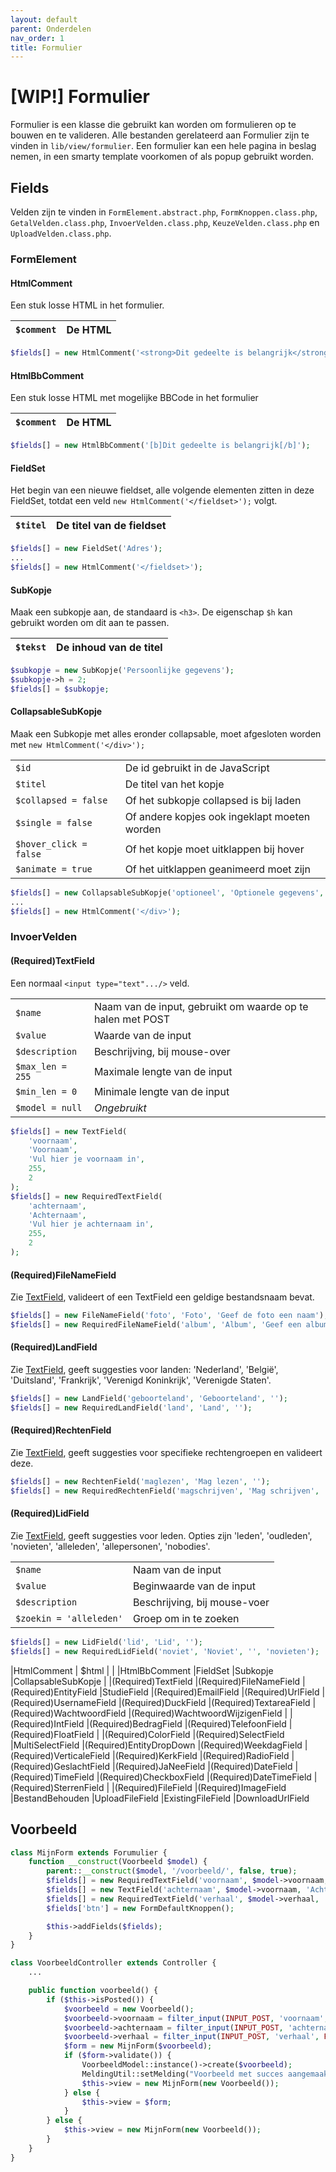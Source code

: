 ```yaml
---
layout: default
parent: Onderdelen
nav_order: 1
title: Formulier
---
```


# [WIP!] Formulier

Formulier is een klasse die gebruikt kan worden om formulieren op te bouwen en te valideren. Alle bestanden gerelateerd aan Formulier zijn te vinden in `lib/view/formulier`. Een formulier kan een hele pagina in beslag nemen, in een smarty template voorkomen of als popup gebruikt worden.

## Fields

Velden zijn te vinden in `FormElement.abstract.php`, `FormKnoppen.class.php`, `GetalVelden.class.php`, `InvoerVelden.class.php`, `KeuzeVelden.class.php` en `UploadVelden.class.php`.

### FormElement

#### HtmlComment

Een stuk losse HTML in het formulier.

| `$comment` | De HTML |
| ---------- | ------- |

```php
$fields[] = new HtmlComment('<strong>Dit gedeelte is belangrijk</strong>');
```

#### HtmlBbComment

Een stuk losse HTML met mogelijke BBCode in het formulier

| `$comment` | De HTML |
| ---------- | ------- |

```php
$fields[] = new HtmlBbComment('[b]Dit gedeelte is belangrijk[/b]');
```

#### FieldSet

Het begin van een nieuwe fieldset, alle volgende elementen zitten in deze FieldSet, totdat een veld `new HtmlComment('</fieldset>');` volgt.

| `$titel` | De titel van de fieldset |
| -------- | ------------------------ |

```php
$fields[] = new FieldSet('Adres');
...
$fields[] = new HtmlComment('</fieldset>');
```

#### SubKopje

Maak een subkopje aan, de standaard is `<h3>`. De eigenschap `$h` kan gebruikt worden om dit aan te passen.

| `$tekst` | De inhoud van de titel |
| -------- | ---------------------- |

```php
$subkopje = new SubKopje('Persoonlijke gegevens');
$subkopje->h = 2;
$fields[] = $subkopje;
```

#### CollapsableSubKopje

Maak een Subkopje met alles eronder collapsable, moet afgesloten worden met `new HtmlComment('</div>');`

|                         |                                              |
| ----------------------- | -------------------------------------------- |
| `$id`                   | De id gebruikt in de JavaScript              |
| `$titel`                | De titel van het kopje                       |
| `$collapsed = false`    | Of het subkopje collapsed is bij laden       |
| `$single = false`       | Of andere kopjes ook ingeklapt moeten worden |
| `$hover_click = false ` | Of het kopje moet uitklappen bij hover       |
| `$animate = true`       | Of het uitklappen geanimeerd moet zijn       |

```php
$fields[] = new CollapsableSubKopje('optioneel', 'Optionele gegevens', true);
...
$fields[] = new HtmlComment('</div>');
```

### InvoerVelden

#### (Required)TextField

Een normaal `<input type="text".../>` veld.

|                  |                                                            |
| ---------------- | ---------------------------------------------------------- |
| `$name`          | Naam van de input, gebruikt om waarde op te halen met POST |
| `$value`         | Waarde van de input                                        |
| `$description`   | Beschrijving, bij mouse-over                               |
| `$max_len = 255` | Maximale lengte van de input                               |
| `$min_len = 0`   | Minimale lengte van de input                               |
| `$model = null`  | _Ongebruikt_                                               |

```php
$fields[] = new TextField(
	'voornaam',
	'Voornaam',
	'Vul hier je voornaam in',
	255,
	2
);
$fields[] = new RequiredTextField(
	'achternaam',
	'Achternaam',
	'Vul hier je achternaam in',
	255,
	2
);
```

#### (Required)FileNameField

Zie [TextField](#requiredtextfield), valideert of een TextField een geldige bestandsnaam bevat.

```php
$fields[] = new FileNameField('foto', 'Foto', 'Geef de foto een naam');
$fields[] = new RequiredFileNameField('album', 'Album', 'Geef een albumnaam');
```

#### (Required)LandField

Zie [TextField](#requiredtextfield), geeft suggesties voor landen: 'Nederland', 'België', 'Duitsland', 'Frankrijk', 'Verenigd Koninkrijk', 'Verenigde Staten'.

```php
$fields[] = new LandField('geboorteland', 'Geboorteland', '');
$fields[] = new RequiredLandField('land', 'Land', '');
```

#### (Required)RechtenField

Zie [TextField](#requiredtextfield), geeft suggesties voor specifieke rechtengroepen en valideert deze.

```php
$fields[] = new RechtenField('maglezen', 'Mag lezen', '');
$fields[] = new RequiredRechtenField('magschrijven', 'Mag schrijven', '');
```

#### (Required)LidField

Zie [TextField](#requiredtextfield), geeft suggesties voor leden. Opties zijn 'leden', 'oudleden', 'novieten', 'alleleden', 'allepersonen', 'nobodies'.

|                         |                              |
| ----------------------- | ---------------------------- |
| `$name`                 | Naam van de input            |
| `$value`                | Beginwaarde van de input     |
| `$description`          | Beschrijving, bij mouse-voer |
| `$zoekin = 'alleleden'` | Groep om in te zoeken        |

```php
$fields[] = new LidField('lid', 'Lid', '');
$fields[] = new RequiredLidField('noviet', 'Noviet', '', 'novieten');
```

|HtmlComment | $html | |
|HtmlBbComment
|FieldSet
|Subkopje
|CollapsableSubKopje
|
|(Required)TextField
|(Required)FileNameField
|(Required)EntityField
|StudieField
|(Required)EmailField
|(Required)UrlField
|(Required)UsernameField
|(Required)DuckField
|(Required)TextareaField
|(Required)WachtwoordField
|(Required)WachtwoordWijzigenField
|
|(Required)IntField
|(Required)BedragField
|(Required)TelefoonField
|(Required)FloatField
|
|(Required)ColorField
|(Required)SelectField
|MultiSelectField
|(Required)EntityDropDown
|(Required)WeekdagField
|(Required)VerticaleField
|(Required)KerkField
|(Required)RadioField
|(Required)GeslachtField
|(Required)JaNeeField
|(Required)DateField
|(Required)TimeField
|(Required)CheckboxField
|(Required)DateTimeField
|(Required)SterrenField
|
|(Required)FileField
|(Required)ImageField
|BestandBehouden
|UploadFileField
|ExistingFileField
|DownloadUrlField

## Voorbeeld

```PHP
class MijnForm extends Forumulier {
    function __construct(Voorbeeld $model) {
        parent::__construct($model, '/voorbeeld/', false, true);
        $fields[] = new RequiredTextField('voornaam', $model->voornaam, 'Voornaam');
        $fields[] = new TextField('achternaam', $model->voornaam, 'Achternaam');
        $fields[] = new RequiredTextField('verhaal', $model->verhaal, 'Verhaal');
        $fields['btn'] = new FormDefaultKnoppen();

        $this->addFields($fields);
    }
}
```

```PHP
class VoorbeeldController extends Controller {
    ...

    public function voorbeeld() {
        if ($this->isPosted()) {
            $voorbeeld = new Voorbeeld();
            $voorbeeld->voornaam = filter_input(INPUT_POST, 'voornaam', FILTER_SANITIZE_STRING);
            $voorbeeld->achternaam = filter_input(INPUT_POST, 'achternaam', FILTER_SANITIZE_STRING);
            $voorbeeld->verhaal = filter_input(INPUT_POST, 'verhaal', FILTER_SANITIZE_STRING);
            $form = new MijnForm($voorbeeld);
            if ($form->validate()) {
                VoorbeeldModel::instance()->create($voorbeeld);
                MeldingUtil::setMelding("Voorbeeld met succes aangemaakt", 1);
                $this->view = new MijnForm(new Voorbeeld());
            } else {
                $this->view = $form;
            }
        } else {
            $this->view = new MijnForm(new Voorbeeld());
        }
    }
}
```
